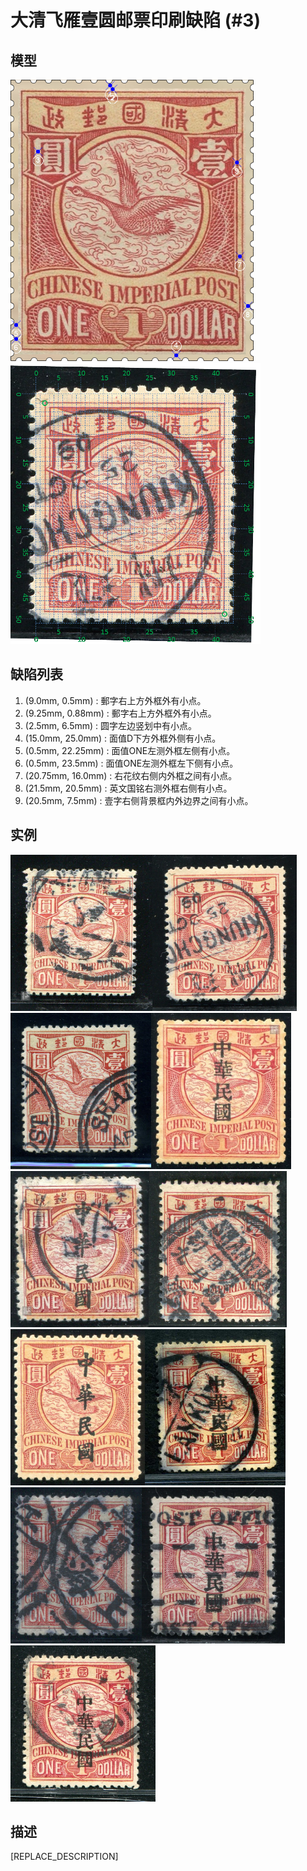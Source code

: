 # 大清飞雁壹圆邮票印刷缺陷 (#3)

## 模型
<img src="model.png" height=450/> <img src="sampling.png" height=450/>

## 缺陷列表
1. (9.0mm, 0.5mm) :  郵字右上方外框外有小点。
1. (9.25mm, 0.88mm) :  郵字右上方外框外有小点。
1. (2.5mm, 6.5mm) :  圆字左边竖划中有小点。
1. (15.0mm, 25.0mm) :  面值D下方外框外侧有小点。
1. (0.5mm, 22.25mm) :  面值ONE左测外框左侧有小点。
1. (0.5mm, 23.5mm) :  面值ONE左测外框左下侧有小点。
1. (20.75mm, 16.0mm) :  右花纹右侧内外框之间有小点。
1. (21.5mm, 20.5mm) :  英文国铭右测外框右侧有小点。
1. (20.5mm, 7.5mm) :  壹字右侧背景框内外边界之间有小点。


## 实例
<img src="136824010A.jpg" height=250/><img src="163524084A.jpg" height=250/><img src="2008-12-17_00024307021A.jpg" height=250/><img src="2011-04-24_00042853009A.jpg" height=250/><img src="2012-04-22_00060343145A.jpg" height=250/><img src="2012-06-16_00063446006A.jpg" height=250/><img src="2012-07-01_00065010014A.jpg" height=250/><img src="2012-07-08_00060918023A.jpg" height=250/><img src="2015-02-23_00170798008A.jpg" height=250/><img src="2015-05-18_00177549071A.jpg" height=250/><img src="2015-11-25_00190706017A.jpg" height=250/>


## 描述
[REPLACE_DESCRIPTION]
